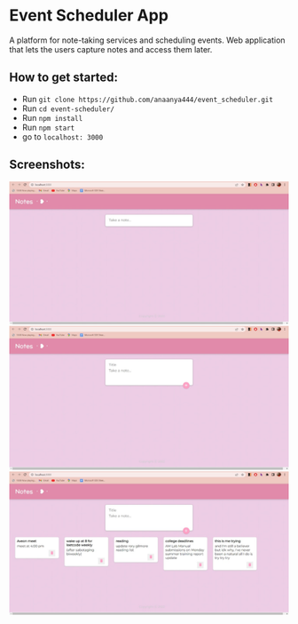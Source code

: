 # Event Scheduler App
A platform for note-taking services and scheduling events. Web application that lets the users capture notes and access them later.  

## How to get started:
  - Run `git clone https://github.com/anaanya444/event_scheduler.git`
  - Run `cd event-scheduler/`
  - Run `npm install`
  - Run `npm start`
  - go to `localhost: 3000` 
  
  
## Screenshots:
  ![demo4](./assets/notesapp_homescreen_screenshot.jpeg?raw=true)
  ![demo2](./assets/notesapp_notetaking_screenshot.jpeg?raw=true)
  ![demo2](./assets/notes_screenshot.jpeg?raw=true)
  
  
